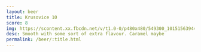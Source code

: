 ```yaml
---
layout: beer
title: Krusovice 10
score: 8
img: https://scontent.xx.fbcdn.net/v/t1.0-0/p480x480/549300_10151563944628745_804920715_n.jpg?oh=7491c466e3f8df12a263554ed4e164ef&oe=591471E8
desc: Smooth with some sort of extra flavour. Caramel maybe
permalink: /beer/:title.html
---
```

